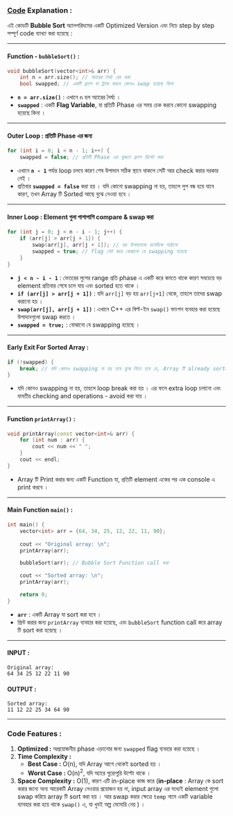 ### [Code](https://github.com/rudra-404/DSA/blob/main/Sorting/Bubble%20Sort/bubble_sort.cpp) Explanation :

এই কোডটি **Bubble Sort** অ্যালগরিদমের একটি Optimized Version এবং নিচে step by step সম্পূর্ণ code ব্যাখ্যা করা হয়েছে :

---

#### **Function - `bubbleSort()` :**
```cpp
void bubbleSort(vector<int>& arr) {
    int n = arr.size(); // অ্যারের দৈর্ঘ্য বের করা
    bool swapped; // একটি ফ্ল্যাগ যা ট্র্যাক করবে কোনও swap হয়েছে কিনা
```
- **`n = arr.size()`** : এখানে `n` হল অ্যারের দৈর্ঘ্য ।
- **`swapped`** : একটি **Flag Variable**, যা প্রতিটি Phase এর সময় চেক করবে কোনো swapping হয়েছে কিনা ।

---

#### **Outer Loop : প্রতিটি Phase এর জন্য**
```cpp
for (int i = 0; i < n - 1; i++) {
    swapped = false; // প্রতিটি Phase এর শুরুতে ফ্ল্যাগ রিসেট করা
```
- এখানে **`n - 1`** পর্যন্ত loop চলবে কারণ শেষ উপাদান সঠিক স্থানে থাকলে সেটি আর check করার দরকার নেই ।
- প্রতিবার **`swapped = false`** করা হয় । যদি কোনো swapping না হয়, তাহলে লুপ বন্ধ হয়ে যাবে কারণ, তখন Array টি Sorted আছে বুঝে নেওয়া হবে ।

---

#### **Inner Loop : Element গুলা পাশাপাশি compare & swap করা**
```cpp
for (int j = 0; j < n - i - 1; j++) {
    if (arr[j] > arr[j + 1]) {
        swap(arr[j], arr[j + 1]); // বড় উপাদানকে ডানদিকে পাঠানো
        swapped = true; // flag সেট করে বোঝানো যে swapping হয়েছে
    }
}
```
- **`j < n - i - 1`** : ভেতরের লুপের range প্রতি phase এ একটি করে কমতে থাকে কারণ সবচেয়ে বড় element প্রতিবার শেষে চলে যায় এবং sorted হতে থাকে ।
- **`if (arr[j] > arr[j + 1])`** : যদি `arr[j]` বড় হয় `arr[j+1]` থেকে, তাহলে তাদের swap করানো হয় ।
- **`swap(arr[j], arr[j + 1])`** : এখানে C++ এর বিল্ট-ইন `swap()` ফাংশন ব্যবহার করা হয়েছে উপাদানগুলো swap করতে ।
- **`swapped = true;`** : বোঝানো যে swapping হয়েছে ।

---

#### **Early Exit For Sorted Array :**
```cpp
if (!swapped) {
    break; // যদি কোনও swapping না হয় তবে বুঝে নিতে হবে যে, Array টি already sorted
}
```
- যদি কোনও swapping না হয়, তাহলে loop break করা হয় । এর ফলে extra loop চলানো এবং যাবতীয় checking and operations - avoid করা যায় ।

---

#### **Function `printArray()` :**
```cpp
void printArray(const vector<int>& arr) {
    for (int num : arr) {
        cout << num << " ";
    }
    cout << endl;
}
```
- Array টি Print করার জন্য একটি Function যা, প্রতিটি element একের পর এক console এ print করবে ।

---

#### **Main Function `main()` :**
```cpp
int main() {
    vector<int> arr = {64, 34, 25, 12, 22, 11, 90};
    
    cout << "Original array: \n";
    printArray(arr);

    bubbleSort(arr); // Bubble Sort Function call করা

    cout << "Sorted array: \n";
    printArray(arr);

    return 0;
}
```
- **`arr`** : একটি Array যা sort করা হবে ।
- প্রিন্ট করার জন্য `printArray` ব্যবহার করা হয়েছে, এবং `bubbleSort` function call করে array টি sort করা হয়েছে ।

---

#### INPUT :
```
Original array: 
64 34 25 12 22 11 90
```

#### OUTPUT :
```
Sorted array: 
11 12 22 25 34 64 90
```

---

### Code Features :

1. **Optimized :** অপ্রয়োজনীয় phase এড়ানোর জন্য `swapped` flag ব্যবহার করা হয়েছে ।
2. **Time Complexity :**
   - **Best Case :** O(n), যদি Array আগে থেকেই sorted হয় ।
   - **Worst Case :**  O(n)<sup>2</sup>, যদি অ্যারে পুরোপুরি উল্টো থাকে ।
3. **Space Complexity :** O(1), কারণ এটি in-place কাজ করে (**in-place** : Array কে sort করার জন্যে অন্য আরেকটি Array নেওয়ার প্রয়োজন হয় না, input array এর মধ্যেই element গুলো swap করিয়ে array টি sort করা হয় । আর swap করার ক্ষেত্রে `temp` নামে একটি variable ব্যাবহার করা হয়ে থাকে `swap()` এ, যা খুবই অল্প মেমোরি নেয় ) ।